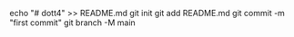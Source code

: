 echo "# dott4" >> README.md
git init
git add README.md
git commit -m "first commit"
git branch -M main

